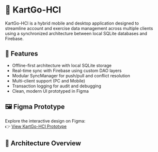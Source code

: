 # 🛒 KartGo-HCI

KartGo-HCI is a hybrid mobile and desktop application designed to streamline account and exercise data management across multiple clients using a synchronized architecture between local SQLite databases and Firebase.

## 📌 Features

- Offline-first architecture with local SQLite storage
- Real-time sync with Firebase using custom DAO layers
- Modular SyncManager for push/pull and conflict resolution
- Multi-client support (PC and Mobile)
- Transaction logging for audit and debugging
- Clean, modern UI prototyped in Figma

## 🖼️ Figma Prototype

Explore the interactive design on Figma:  
👉 [View KartGo-HCI Prototype](https://www.figma.com/proto/XD5Re87rGKHdcelw7HiiZs/KartGo-HCI?page-id=0%3A1&node-id=1-377&p=f&viewport=-779%2C-255%2C0.02&scaling=scale-down&content-scaling=fixed&starting-point-node-id=52%3A191&embed-host=share)

## 🧱 Architecture Overview

